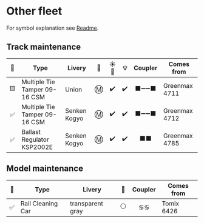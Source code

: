 # Other fleet

For symbol explanation see [Readme](./readme.md).

## Track maintenance

🧰 | Type | Livery | 🚃 | ☀️🚨 | 💡 | Coupler | Comes from
:-: | --- | --- | :-: | :-: | :-: | :-: | ---
🟨 | Multiple Tie Tamper 09-16 CSM | Union | Ⓜ️ | ✔️ | ✔️ | ⬛➖➖⬛ | Greenmax 4711
✅ | Multiple Tie Tamper 09-16 CSM | Senken Kogyo | Ⓜ️ | ✔️ | ✔️ | ⬛➖➖⬛ | Greenmax 4712
✅ | Ballast Regulator KSP2002E | Senken Kogyo | Ⓜ️ | ✔️ | ✔️ | ⬛⬛ | Greenmax 4785

## Model maintenance

🧰 | Type | Livery | 🚃 | Coupler | Comes from
:-: | --- | --- | :-: | :-: | ---
✅ | Rail Cleaning Car | transparent gray | ⚪ | ♋♋ | Tomix 6426
